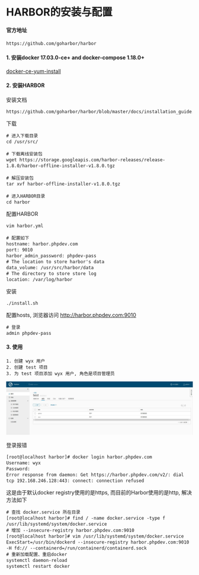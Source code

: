 # HARBOR的安装与配置

#### 官方地址
```
https://github.com/goharbor/harbor
```
  

#### 1. 安装docker 17.03.0-ce+ and docker-compose 1.18.0+  
[docker-ce-yum-install](../docker-ce-yum-install)

#### 2. 安装HARBOR
安装文档
```
https://github.com/goharbor/harbor/blob/master/docs/installation_guide.md
```
下载
```shell
# 进入下载目录
cd /usr/src/

# 下载离线安装包
wget https://storage.googleapis.com/harbor-releases/release-1.8.0/harbor-offline-installer-v1.8.0.tgz

# 解压安装包
tar xvf harbor-offline-installer-v1.8.0.tgz

# 进入HARBOR目录
cd harbor
```
配置HARBOR
```shell
vim harbor.yml

# 配置如下
hostname: harbor.phpdev.com
port: 9010
harbor_admin_password: phpdev-pass
# The location to store harbor's data
data_volume: /usr/src/harbor/data
# The directory to store store log
location: /var/log/harbor
```
安装
```shell
./install.sh
```
配置hosts, 浏览器访问 http://harbor.phpdev.com:9010
```shell
# 登录
admin phpdev-pass
```

#### 3. 使用
```
1. 创建 wyx 用户
2. 创建 test 项目
3. 为 test 项目添加 wyx 用户, 角色是项目管理员
```
![Harbor](https://raw.githubusercontent.com/duiying/img/master/Harbor.jpg)  

登录报错
```shell
[root@localhost harbor]# docker login harbor.phpdev.com
Username: wyx
Password: 
Error response from daemon: Get https://harbor.phpdev.com/v2/: dial tcp 192.168.246.128:443: connect: connection refused
```
这是由于默认docker registry使用的是https, 而目前的Harbor使用的是http, 解决方法如下
```shell
# 查找 docker.service 所在目录
[root@localhost harbor]# find / -name docker.service -type f
/usr/lib/systemd/system/docker.service
# 增加 --insecure-registry harbor.phpdev.com:9010
[root@localhost harbor]# vim /usr/lib/systemd/system/docker.service
ExecStart=/usr/bin/dockerd --insecure-registry harbor.phpdev.com:9010 -H fd:// --containerd=/run/containerd/containerd.sock
# 重新加载配置、重启docker
systemctl daemon-reload
systemctl restart docker
```



